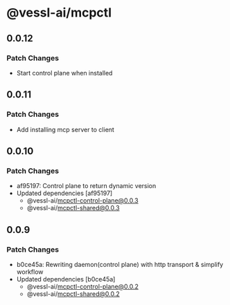 # @vessl-ai/mcpctl

## 0.0.12

### Patch Changes

- Start control plane when installed

## 0.0.11

### Patch Changes

- Add installing mcp server to client

## 0.0.10

### Patch Changes

- af95197: Control plane to return dynamic version
- Updated dependencies [af95197]
  - @vessl-ai/mcpctl-control-plane@0.0.3
  - @vessl-ai/mcpctl-shared@0.0.3

## 0.0.9

### Patch Changes

- b0ce45a: Rewriting daemon(control plane) with http transport & simplify workflow
- Updated dependencies [b0ce45a]
  - @vessl-ai/mcpctl-control-plane@0.0.2
  - @vessl-ai/mcpctl-shared@0.0.2
